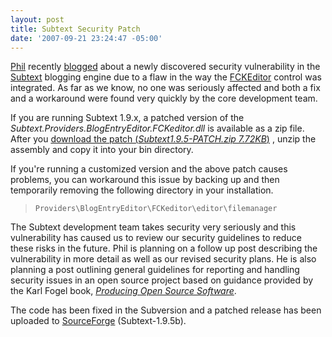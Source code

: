 ```yaml
---
layout: post
title: Subtext Security Patch
date: '2007-09-21 23:24:47 -05:00'
---
```


[Phil](http://haacked.com) recently [blogged](http://haacked.com/archive/2007/09/20/urgent-subtext-security-patch.aspx) about a newly discovered security vulnerability in the [Subtext](http://www.subtextproject.com/) blogging engine due to a flaw in the way the [FCKEditor](http://www.fckeditor.net/) control was integrated. As far as we know, no one was seriously affected and both a fix and a workaround were found very quickly by the core development team. 

If you are running Subtext 1.9.x, a patched version of the *Subtext.Providers.BlogEntryEditor.FCKeditor.dll* is available as a zip file. After you [download the patch (*Subtext1.9.5-PATCH.zip 7.72KB*)](http://downloads.sourceforge.net/subtext/Subtext1.9.5-PATCH.zip?use_mirror=easynews) , unzip the assembly and copy it into your bin directory. 

If you're running a customized version and the above patch causes problems, you can workaround this issue by backing up and then temporarily removing the following directory in your installation. 

> `Providers\BlogEntryEditor\FCKeditor\editor\filemanager`

The Subtext development team takes security very seriously and this vulnerability has caused us to review our security guidelines to reduce these risks in the future. Phil is planning on a follow up post describing the vulnerability in more detail as well as our revised security plans. He is also planning a post outlining general guidelines for reporting and handling security issues in an open source project based on guidance provided by the Karl Fogel book, *[Producing Open Source Software](http://haacked.com/archive/2006/01/16/RunningAnOpenSourceProject.aspx)*. 

The code has been fixed in the Subversion and a patched release has been uploaded to [SourceForge](http://sourceforge.net/projects/subtext/) (Subtext-1.9.5b).
